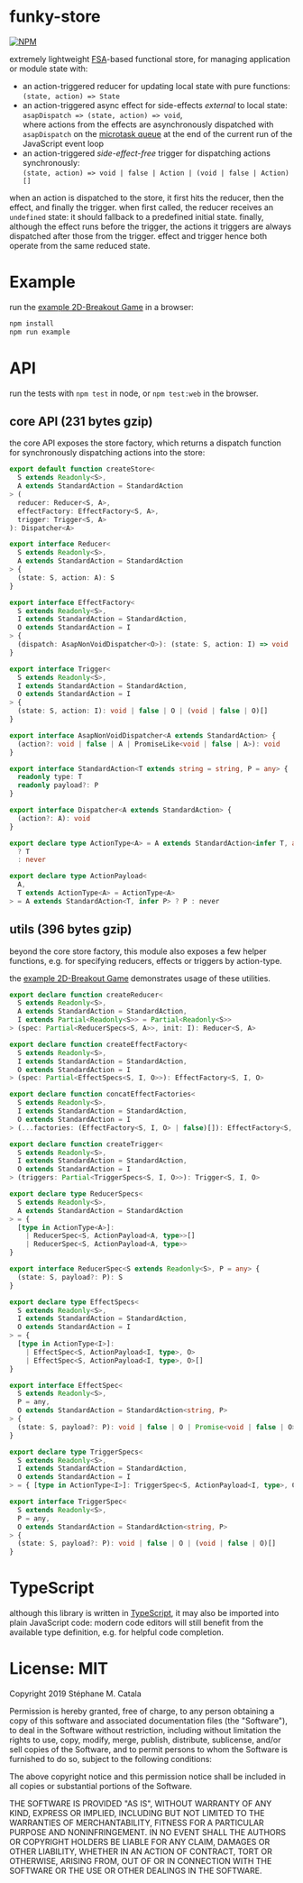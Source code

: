 # funky-store

[![NPM](https://nodei.co/npm/funky-store.png?compact=true)](https://nodei.co/npm/funky-store/)

extremely lightweight [FSA](https://www.npmjs.com/package/flux-standard-action)-based functional store,
for managing application or module state with:

- an action-triggered reducer for updating local state with pure functions:<br/>
  `(state, action) => State`
- an action-triggered async effect for side-effects _external_ to local state:<br/>
  `asapDispatch => (state, action) => void`,<br/>
  where actions from the effects are asynchronously dispatched with `asapDispatch`
  on the [microtask queue](https://developer.mozilla.org/en-US/docs/Web/JavaScript/Guide/Using_promises#Timing)
  at the end of the current run of the JavaScript event loop
- an action-triggered _side-effect-free_ trigger for dispatching actions synchronously:<br/>
  `(state, action) => void | false | Action | (void | false | Action)[]`

when an action is dispatched to the store,
it first hits the reducer, then the effect, and finally the trigger.
when first called, the reducer receives an `undefined` state:
it should fallback to a predefined initial state.
finally, although the effect runs before the trigger,
the actions it triggers are always dispatched after those from the trigger.
effect and trigger hence both operate from the same reduced state.

# Example

run the [example 2D-Breakout Game](./example) in a browser:

```bash
npm install
npm run example
```

# API

run the tests with `npm test` in node, or `npm test:web` in the browser.

## core API (231 bytes gzip)

the core API exposes the store factory, which returns a dispatch function
for synchronously dispatching actions into the store:

```ts
export default function createStore<
  S extends Readonly<S>,
  A extends StandardAction = StandardAction
> (
  reducer: Reducer<S, A>,
  effectFactory: EffectFactory<S, A>,
  trigger: Trigger<S, A>
): Dispatcher<A>

export interface Reducer<
  S extends Readonly<S>,
  A extends StandardAction = StandardAction
> {
  (state: S, action: A): S
}

export interface EffectFactory<
  S extends Readonly<S>,
  I extends StandardAction = StandardAction,
  O extends StandardAction = I
> {
  (dispatch: AsapNonVoidDispatcher<O>): (state: S, action: I) => void
}

export interface Trigger<
  S extends Readonly<S>,
  I extends StandardAction = StandardAction,
  O extends StandardAction = I
> {
  (state: S, action: I): void | false | O | (void | false | O)[]
}

export interface AsapNonVoidDispatcher<A extends StandardAction> {
  (action?: void | false | A | PromiseLike<void | false | A>): void
}

export interface StandardAction<T extends string = string, P = any> {
  readonly type: T
  readonly payload?: P
}

export interface Dispatcher<A extends StandardAction> {
  (action?: A): void
}

export declare type ActionType<A> = A extends StandardAction<infer T, any>
  ? T
  : never

export declare type ActionPayload<
  A,
  T extends ActionType<A> = ActionType<A>
> = A extends StandardAction<T, infer P> ? P : never
```

## utils (396 bytes gzip)

beyond the core store factory, this module also exposes a few helper functions,
e.g. for specifying reducers, effects or triggers by action-type.

the [example 2D-Breakout Game](./example) demonstrates usage of these utilities.

```ts
export declare function createReducer<
  S extends Readonly<S>,
  A extends StandardAction = StandardAction,
  I extends Partial<Readonly<S>> = Partial<Readonly<S>>
> (spec: Partial<ReducerSpecs<S, A>>, init: I): Reducer<S, A>

export declare function createEffectFactory<
  S extends Readonly<S>,
  I extends StandardAction = StandardAction,
  O extends StandardAction = I
> (spec: Partial<EffectSpecs<S, I, O>>): EffectFactory<S, I, O>

export declare function concatEffectFactories<
  S extends Readonly<S>,
  I extends StandardAction = StandardAction,
  O extends StandardAction = I
> (...factories: (EffectFactory<S, I, O> | false)[]): EffectFactory<S, I, O>

export declare function createTrigger<
  S extends Readonly<S>,
  I extends StandardAction = StandardAction,
  O extends StandardAction = I
> (triggers: Partial<TriggerSpecs<S, I, O>>): Trigger<S, I, O>

export declare type ReducerSpecs<
  S extends Readonly<S>,
  A extends StandardAction = StandardAction
> = {
  [type in ActionType<A>]:
    | ReducerSpec<S, ActionPayload<A, type>>[]
    | ReducerSpec<S, ActionPayload<A, type>>
}

export interface ReducerSpec<S extends Readonly<S>, P = any> {
  (state: S, payload?: P): S
}

export declare type EffectSpecs<
  S extends Readonly<S>,
  I extends StandardAction = StandardAction,
  O extends StandardAction = I
> = {
  [type in ActionType<I>]:
    | EffectSpec<S, ActionPayload<I, type>, O>
    | EffectSpec<S, ActionPayload<I, type>, O>[]
}

export interface EffectSpec<
  S extends Readonly<S>,
  P = any,
  O extends StandardAction = StandardAction<string, P>
> {
  (state: S, payload?: P): void | false | O | Promise<void | false | O>
}

export declare type TriggerSpecs<
  S extends Readonly<S>,
  I extends StandardAction = StandardAction,
  O extends StandardAction = I
> = { [type in ActionType<I>]: TriggerSpec<S, ActionPayload<I, type>, O> }

export interface TriggerSpec<
  S extends Readonly<S>,
  P = any,
  O extends StandardAction = StandardAction<string, P>
> {
  (state: S, payload?: P): void | false | O | (void | false | O)[]
}
```

# TypeScript

although this library is written in [TypeScript](https://www.typescriptlang.org),
it may also be imported into plain JavaScript code:
modern code editors will still benefit from the available type definition,
e.g. for helpful code completion.

# License: MIT

Copyright 2019 Stéphane M. Catala

Permission is hereby granted, free of charge, to any person obtaining a copy of this software and associated documentation files (the "Software"), to deal in the Software without restriction, including without limitation the rights to use, copy, modify, merge, publish, distribute, sublicense, and/or sell copies of the Software, and to permit persons to whom the Software is furnished to do so, subject to the following conditions:

The above copyright notice and this permission notice shall be included in all copies or substantial portions of the Software.

THE SOFTWARE IS PROVIDED "AS IS", WITHOUT WARRANTY OF ANY KIND, EXPRESS OR IMPLIED, INCLUDING BUT NOT LIMITED TO THE WARRANTIES OF MERCHANTABILITY, FITNESS FOR A PARTICULAR PURPOSE AND NONINFRINGEMENT. IN NO EVENT SHALL THE AUTHORS OR COPYRIGHT HOLDERS BE LIABLE FOR ANY CLAIM, DAMAGES OR OTHER LIABILITY, WHETHER IN AN ACTION OF CONTRACT, TORT OR OTHERWISE, ARISING FROM, OUT OF OR IN CONNECTION WITH THE SOFTWARE OR THE USE OR OTHER DEALINGS IN THE SOFTWARE.
